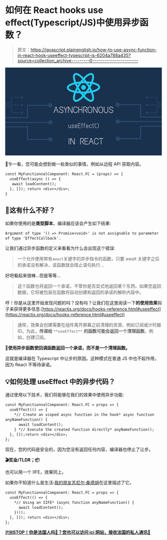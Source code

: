# 如何在 React hooks use effect(Typescript/JS)中使用异步函数？

> 原文：<https://javascript.plainenglish.io/how-to-use-async-function-in-react-hook-useeffect-typescript-js-6204a788a435?source=collection_archive---------0----------------------->

![](img/93f27fab7fd94927600c9ceef74a572e.png)

👾乍一看，您可能会想到做一些类似的事情，例如从远程 API 获取内容。

```
const MyFunctionnalComponent: React.FC = (props) => {
  useEffect(async () => {
   await loadContent();
  }, []); return <div></div>;
}
```

## 🤔这有什么不好？

如果你使用的是**类型脚本**，编译器应该会产生如下结果:

```
Argument of type '() => Promise<void>' is not assignable to parameter of type 'EffectCallback'.
```

让我们通过异步函数的定义来看看为什么会出现这个错误:

> 一个允许使用带有`await`关键字的异步指令的函数，只要 await 关键字之后的承诺没有解决，该函数就会阻止语句执行…

好吧看起来很棒…但是等等…

> 这个函数也将返回一个承诺，不管你是否显式地返回某个东西。如果您返回数据，它将被包装在函数将自动创建和返回的承诺的解析内容中。

哼！你是从这里开始发现问题的吗？没有吗？让我们在这里阅读一下**的使用效果**钩子来获得更多信息:[https://reactjs.org/docs/hooks-reference.html#useeffect](https://reactjs.org/docs/hooks-reference.html#useeffect)

> 通常，效果会创建需要在组件离开屏幕之前清理的资源，例如订阅或计时器 ID。为此，**传递给** `**useEffect**` **的函数可能会返回一个清理函数**。例如，创建订阅。

**📌使用异步函数使回调函数返回一个承诺，而不是一个清理函数。**

这就是编译器在 Typescript 中让步的原因。这种模式在普通 JS 中也不起作用，因为 React 不等待承诺。

## 💡如何处理 useEffect 中的异步代码？

通过使用以下技术，我们将能够在我们的效果中使用异步功能:

```
const MyFunctionnalComponent: React.FC = props => {
  useEffect(() => {
    *// Create an scoped async function in the hook* async function anyNameFunction() {
      await loadContent();
    } *// Execute the created function directly* anyNameFunction();
  }, []);return <div></div>;
};
```

现在，您的代码是安全的，因为您没有返回任何内容，编译器也停止了让步。

**🎬奖金/TLDR；📦**

也可以用一个 IIFE，效果同上。

如果你不知道什么是生活:[我的朋友苏尼尔·桑德胡](https://medium.com/javascript-in-plain-english/https-medium-com-javascript-in-plain-english-stop-feeling-iffy-about-using-an-iife-7b0292aba174)在这里描述了它。

```
const MyFunctionnalComponent: React.FC = props => {
  useEffect(() => {
    *// Using an IIFE* (async function anyNameFunction() {
      await loadContent();
    })();
  }, []); return <div></div>;
};
```

[**🇫🇷STOP！你是法国人吗🥖？您也可以访问 ici 网站，接收法国的私人通讯🙂**](https://codingspark.io)